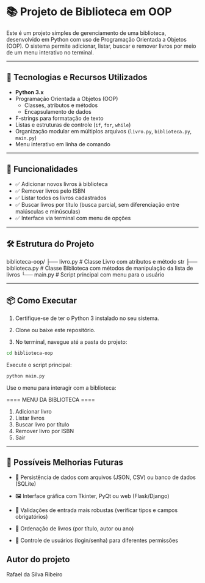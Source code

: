 # 📚 Projeto de Biblioteca em OOP

Este é um projeto simples de gerenciamento de uma biblioteca, desenvolvido em Python com uso de Programação Orientada a Objetos (OOP). O sistema permite adicionar, listar, buscar e remover livros por meio de um menu interativo no terminal.

---

## 🔧 Tecnologias e Recursos Utilizados

- **Python 3.x**
- Programação Orientada a Objetos (OOP)
  - Classes, atributos e métodos
  - Encapsulamento de dados
- F-strings para formatação de texto
- Listas e estruturas de controle (`if`, `for`, `while`)
- Organização modular em múltiplos arquivos (`livro.py`, `biblioteca.py`, `main.py`)
- Menu interativo em linha de comando

---

## 🚀 Funcionalidades

- ✅ Adicionar novos livros à biblioteca
- ✅ Remover livros pelo ISBN
- ✅ Listar todos os livros cadastrados
- ✅ Buscar livros por título (busca parcial, sem diferenciação entre maiúsculas e minúsculas)
- ✅ Interface via terminal com menu de opções

---

## 🛠️ Estrutura do Projeto

biblioteca-oop/
├── livro.py # Classe Livro com atributos e método str
├── biblioteca.py # Classe Biblioteca com métodos de manipulação da lista de livros
└── main.py # Script principal com menu para o usuário

---

## 📦 Como Executar

1. Certifique-se de ter o Python 3 instalado no seu sistema.

2. Clone ou baixe este repositório.

3. No terminal, navegue até a pasta do projeto:
```bash
cd biblioteca-oop
```
Execute o script principal:
```bash
python main.py
```
Use o menu para interagir com a biblioteca:

==== MENU DA BIBLIOTECA ====
1. Adicionar livro
2. Listar livros
3. Buscar livro por título
4. Remover livro por ISBN
5. Sair

---

## 🔮 Possíveis Melhorias Futuras
- 💾 Persistência de dados com arquivos (JSON, CSV) ou banco de dados (SQLite)

- 🖼️ Interface gráfica com Tkinter, PyQt ou web (Flask/Django)

- 📱 Validações de entrada mais robustas (verificar tipos e campos obrigatórios)

- 📘 Ordenação de livros (por título, autor ou ano)

- 🔐 Controle de usuários (login/senha) para diferentes permissões

## Autor do projeto
Rafael da Silva Ribeiro

